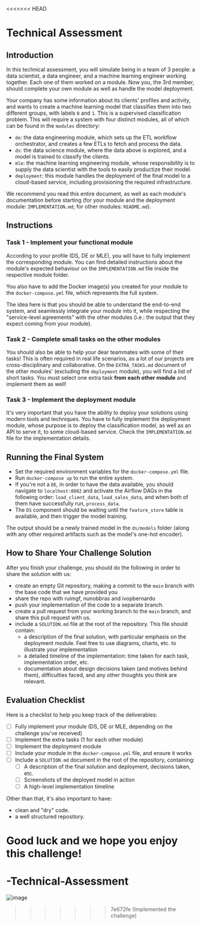 <<<<<<< HEAD
# Technical Assessment

## Introduction

In this technical assessment, you will simulate being in a team of 3 people: a data scientist, a data engineer, and a machine learning engineer working together. Each one of them worked on a module. Now you, the 3rd member, should complete your own module as well as handle the model deployment.

Your company has some information about its clients' profiles and activity, and wants to create a machine learning model that classifies them into two different groups, with labels `0` and `1`. This is a supervised classification problem.
This will require a system with four distinct modules, all of which can be found in the `modules` directory:

* `de`: the data engineering module, which sets up the ETL workflow orchestrator, and creates a few ETLs to fetch and process the data.
* `ds`: the data science module, where the data above is explored, and a model is trained to classify the clients.
* `mle`: the machine learning engineering module, whose responsibility is to supply the data scientist with the tools to easily productize their model.
* `deployment`: this module handles the deployment of the final model to a cloud-based service, including provisioning the required infrastructure.

We recommend you read this entire document, as well as each module's documentation before starting (for your module and the deployment module: `IMPLEMENTATION.md`; for other modules: `README.md`).

## Instructions

### Task 1 - Implement your functional module

According to your profile (DS, DE or MLE), you will have to fully implement the corresponding module. You can find detailed instructions about the module's expected behaviour on the `IMPLEMENTATION.md` file inside the respective module folder.

You also have to add the Docker image(s) you created for your module to the `docker-compose.yml` file, which represents the full system.

The idea here is that you should be able to understand the end-to-end system, and seamlessly integrate your module into it, while respecting the "service-level agreements" with the other modules (i.e.: the output that they expect coming from your module).

### Task 2 - Complete small tasks on the other modules

You should also be able to help your dear teammates with some of their tasks! This is often required in real life scenarios, as a lot of our projects are cross-disciplinary and collaborative.
On the `EXTRA_TASKS.md` document of the other modules' (excluding the `deployment` module), you will find a list of short tasks. You must select one extra task **from each other module** and implement them as well!

### Task 3 - Implement the deployment module

It's very important that you have the ability to deploy your solutions using modern tools and techniques. You have to fully implement the deployment module, whose purpose is to deploy the classification model, as well as an API to serve it, to some cloud-based service. Check the `IMPLEMENTATION.md` file for the implementation details.

## Running the Final System

* Set the required environment variables for the `docker-compose.yml` file.
* Run `docker-compose up` to run the entire system.
* If you're not a `DE`, in order to have the data available, you should navigate to `localhost:8082` and activate the Airflow DAGs in the following order: `load_client_data`, `load_sales_data`, and when both of them have successfully run, `process_data`.
* The `DS` component should be waiting until the `feature_store` table is available, and then trigger the model training.

The output should be a newly trained model in the `ds/models` folder (along with any other required artifacts such as the model's one-hot encoder).

## How to Share Your Challenge Solution

After you finish your challenge, you should do the following in order to share the solution with us:

* create an empty Git repository, making a commit to the `main` branch with the base code that we have provided you
* share the repo with ruimgf, nunobbras and ivopbernardo
* push your implementation of the code to a separate branch.
* create a pull request from your working branch to the `main` branch, and share this pull request with us.
* include a `SOLUTION.md` file at the root of the repository. This file should contain:
    * a description of the final solution, with particular emphasis on the deployment module. Feel free to use diagrams, charts, etc. to illustrate your implementation
    * a detailed timeline of the implementation: time taken for each task, implementation order, etc.
    * documentation about design decisions taken (and motives behind them), difficulties faced, and any other thoughts you think are relevant.

## Evaluation Checklist

Here is a checklist to help you keep track of the deliverables:

- [ ] Fully implement your module (DS, DE or MLE, depending on the challenge you've received)
- [ ] Implement the extra tasks (1 for each other module)
- [ ] Implement the deployment module
- [ ] Include your module in the `docker-compose.yml` file, and ensure it works
- [ ] Include a `SOLUTION.md` document in the root of the repository, containing:
  - [ ] A description of the final solution and deployment, decisions taken, etc.
  - [ ] Screenshots of the deployed model in action
  - [ ] A high-level implementation timeline

Other than that, it's also important to have:

* clean and "dry" code.
* a well structured repository.

Good luck and we hope you enjoy this challenge!
=======
# -Technical-Assessment
![image](https://github.com/Chefe184/-Technical-Assessment/assets/100480265/8f722309-cebf-4bc6-abaf-9df0ea11084a)
>>>>>>> 7e672fe (Implemented the challenge)
